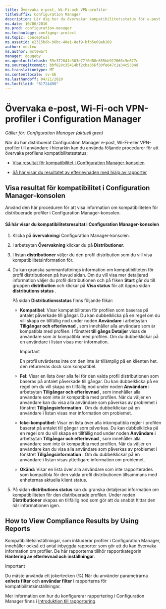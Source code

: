 ```yaml
---
title: Övervaka e-post, Wi-Fi-och VPN-profiler
titleSuffix: Configuration Manager
description: Lär dig hur du övervakar kompatibilitetsstatus för e-post, Wi-Fi och VPN-profiler i Configuration Manager.
ms.date: 10/06/2016
ms.prod: configuration-manager
ms.technology: configmgr-protect
ms.topic: conceptual
ms.assetid: e2315b8b-98bc-40e1-8ef9-bfb5e69ab109
author: mestew
ms.author: mstewart
manager: dougeby
ms.openlocfilehash: 59e372641c303e77f0d88e655bb917660c9e677c
ms.sourcegitcommit: bbf820c35414bf2cba356f30fe047c1a34c5384d
ms.translationtype: MT
ms.contentlocale: sv-SE
ms.lasthandoff: 04/21/2020
ms.locfileid: "81724498"
---
```

# <a name="monitor-email-wi-fi-and-vpn-profiles-in-configuration-manager"></a>Övervaka e-post, Wi-Fi-och VPN-profiler i Configuration Manager

*Gäller för: Configuration Manager (aktuell gren)*

När du har distribuerat Configuration Manager e-post, Wi-Fi-eller VPN-profiler till användare i hierarkin kan du använda följande procedurer för att övervaka profilens kompatibilitetsstatus:  

-   [Visa resultat för kompatibilitet i Configuration Manager-konsolen](#BKMK_console)  

-   [Så här visar du resultatet av efterlevnaden med hjälp av rapporter](#BKMK_Reports)  

##  <a name="how-to-view-compliance-results-in-the-configuration-manager-console"></a><a name="BKMK_console"></a>Visa resultat för kompatibilitet i Configuration Manager-konsolen  
 Använd den här proceduren för att visa information om kompatibiliteten för distribuerade profiler i Configuration Manager-konsolen.  

#### <a name="to-view-compliance-results-in-the-configuration-manager-console"></a>Så här visar du kompatibilitetsresultat i Configuration Manager-konsolen  

1.  Klicka på **övervakning**i Configuration Manager-konsolen.  

2.  I arbetsytan **Övervakning** klickar du på **Distributioner**.  

3.  I listan **distributioner** väljer du den profil distribution som du vill visa kompatibilitetsinformation för.  

4.  Du kan granska sammanfattnings information om kompatibiliteten för profil distributionen på huvud sidan. Om du vill visa mer detaljerad information väljer du profil distributionen och på fliken **Start** går du till gruppen **distribution** och klickar på **Visa status** för att öppna sidan **distributions status** .  

     På sidan **Distributionsstatus** finns följande flikar:  

    -   **Kompatibel:** Visar kompatibiliteten för profilen som baseras på antalet påverkade till gångar. Du kan dubbelklicka på en regel om du vill skapa en tillfällig nod under noden **Användare** i arbetsytan **Tillgångar och efterlevnad** , som innehåller alla användare som är kompatibla med profilen. I fönstret **till gångs Detaljer** visas de användare som är kompatibla med profilen. Om du dubbelklickar på en användare i listan visas mer information.  

        > [!IMPORTANT]  
        >  En profil utvärderas inte om den inte är tillämplig på en klienten het. den returneras dock som kompatibel.  

    -   **Fel:** Visar en lista över alla fel för den valda profil distributionen som baseras på antalet påverkade till gångar. Du kan dubbelklicka på en regel om du vill skapa en tillfällig nod under noden **Användare** i arbetsytan **Tillgångar och efterlevnad** , som innehåller alla användare som inte är kompatibla med profilen. När du väljer en användare kan du visa alla användare som påverkas av problemet i fönstret **Tillgångsinformation** . Om du dubbelklickar på en användare i listan visas mer information om problemet.  

    -   **Icke-kompatibel:** Visar en lista över alla inkompatibla regler i profilen baserat på antalet till gångar som påverkas. Du kan dubbelklicka på en regel om du vill skapa en tillfällig nod under noden **Användare** i arbetsytan **Tillgångar och efterlevnad** , som innehåller alla användare som inte är kompatibla med profilen. När du väljer en användare kan du visa alla användare som påverkas av problemet i fönstret **Tillgångsinformation** . Om du dubbelklickar på en användare i listan visas ytterligare information om problemet.  

    -   **Okänd:** Visar en lista över alla användare som inte rapporterades som kompatibla för den valda profil distributionen tillsammans med enheternas aktuella klient status.  

5.  På sidan **distributions status** kan du granska detaljerad information om kompatibiliteten för den distribuerade profilen. Under noden **Distributioner** skapas en tillfällig nod som gör att du snabbt hittar den här informationen igen.  

##  <a name="how-to-view-compliance-results-by-using-reports"></a><a name="BKMK_Reports"></a> How to View Compliance Results by Using Reports  
 Kompatibilitetsinställningar, som inkluderar profiler i Configuration Manager, innehåller också ett antal inbyggda rapporter som gör att du kan övervaka information om profiler. De här rapporterna tillhör rapportkategorin **Hantering av efterlevnad och inställningar**.  

> [!IMPORTANT]  
>  Du måste använda ett jokertecken (%) När du använder parametrarna **enhets filter** och **användar filter** i rapporterna för kompatibilitetsinställningar.  

 Mer information om hur du konfigurerar rapportering i Configuration Manager finns i [Introduktion till rapportering](../../core/servers/manage/introduction-to-reporting.md).  
